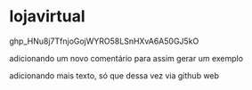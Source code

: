 # lojavirtual
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

adicionando um novo comentário para assim gerar um exemplo

adicionando mais texto, só que dessa vez via github web
